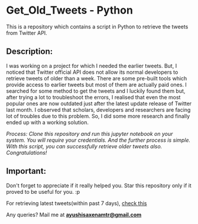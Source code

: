 # Get_Old_Tweets - Python
This is a repository which contains a script in Python to retrieve the tweets from Twitter API.

## Description: 

I was working on a project for which I needed the earlier tweets. But, I noticed that Twitter official API does not allow its normal developers to retrieve tweets of older than a week. There are some pre-built tools which provide access to earlier tweets but most of them are actually paid ones. I searched for some method to get the tweets and I luckily found them but, after trying a lot to troubleshoot the errors, I realised that even the most popular ones are now outdated just after the latest update release of Twitter last month. I observed that scholars, developers and researchers are facing lot of troubles due to this problem. So, I did some more research and finally ended up with a working solution. 

*Process: Clone this repository and run this jupyter notebook on your system. 
You will require your credentials. And the further process is simple. With this script, you can successfully retrieve older tweets also. Congratulations!*

## Important:
Don't forget to appreciate if it really helped you. Star this repository only if it proved to be useful for you. :p

For retrieving latest tweets(within past 7 days), [check this](https://github.com/AyushiiSaxena/Tweet-retrieval-for-Sentiment-Analysis)

Any queries? Mail me at **ayushisaxenamtr@gmail.com**
